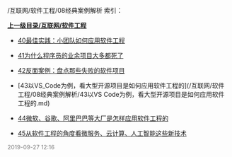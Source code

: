 /互联网/软件工程/08经典案例解析 索引：


**[上一级目录/互联网/软件工程](/互联网/软件工程/index.md)**

- [40最佳实践：小团队如何应用软件工程](/互联网/软件工程/08经典案例解析/40最佳实践：小团队如何应用软件工程.md)

- [41为什么程序员的业余项目大多都死了](/互联网/软件工程/08经典案例解析/41为什么程序员的业余项目大多都死了.md)

- [42反面案例：盘点那些失败的软件项目](/互联网/软件工程/08经典案例解析/42反面案例：盘点那些失败的软件项目.md)

- [43以VS_Code为例，看大型开源项目是如何应用软件工程的](/互联网/软件工程/08经典案例解析/43以VS Code为例，看大型开源项目是如何应用软件工程的.md)

- [44微软、谷歌、阿里巴巴等大厂是怎样应用软件工程的](/互联网/软件工程/08经典案例解析/44微软、谷歌、阿里巴巴等大厂是怎样应用软件工程的.md)

- [45从软件工程的角度看微服务、云计算、人工智能这些新技术](/互联网/软件工程/08经典案例解析/45从软件工程的角度看微服务、云计算、人工智能这些新技术.md)


<font size=2 color='grey'> 2019-09-27 12:16 </font>